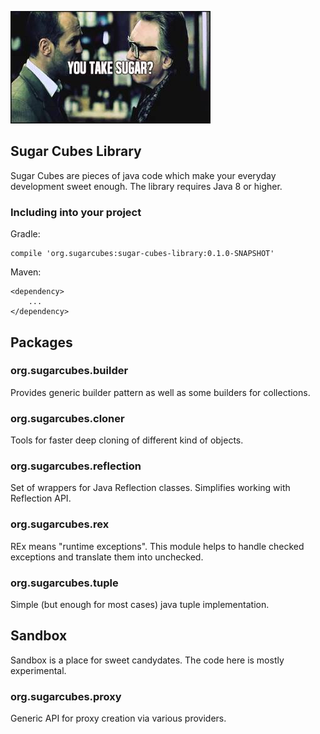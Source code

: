 ![You take sugar?](sugar.jpg?raw=true "No thank you, Turkish. I'm sweet enough.")

## Sugar Cubes Library    
    
Sugar Cubes are pieces of java code which make your everyday development sweet enough.
The library requires Java 8 or higher.    
    
### Including into your project

Gradle:

    compile 'org.sugarcubes:sugar-cubes-library:0.1.0-SNAPSHOT'

Maven:
    
    <dependency>
        ...
    </dependency>

## Packages
    
### org.sugarcubes.builder
    
Provides generic builder pattern as well as some builders for collections.
    
### org.sugarcubes.cloner          
    
Tools for faster deep cloning of different kind of objects.

### org.sugarcubes.reflection          

Set of wrappers for Java Reflection classes. Simplifies working with Reflection API.
    
### org.sugarcubes.rex          
    
REx means "runtime exceptions". This module helps to handle checked exceptions
and translate them into unchecked.

### org.sugarcubes.tuple
    
Simple (but enough for most cases) java tuple implementation.
    
## Sandbox

Sandbox is a place for sweet candydates.
The code here is mostly experimental. 

### org.sugarcubes.proxy

Generic API for proxy creation via various providers.
    
